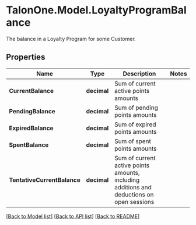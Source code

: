 # TalonOne.Model.LoyaltyProgramBalance
The balance in a Loyalty Program for some Customer.
## Properties

Name | Type | Description | Notes
------------ | ------------- | ------------- | -------------
**CurrentBalance** | **decimal** | Sum of current active points amounts | 
**PendingBalance** | **decimal** | Sum of pending points amounts | 
**ExpiredBalance** | **decimal** | Sum of expired points amounts | 
**SpentBalance** | **decimal** | Sum of spent points amounts | 
**TentativeCurrentBalance** | **decimal** | Sum of current active points amounts, including additions and deductions on open sessions | 

[[Back to Model list]](../README.md#documentation-for-models) [[Back to API list]](../README.md#documentation-for-api-endpoints) [[Back to README]](../README.md)

